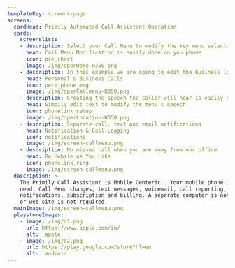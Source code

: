 ```yaml
---
templateKey: screens-page
screens:
  cardHead: Primily Automated Call Assistant Operation
  cards:
    screenslist:
    - description: Select your Call Menu to modify the key menu selection the caller will get.
      head: Call Menu Modification is easily done on you phone
      icon: pie_chart
      image: /img/operHome-H350.png
    - description: In this example we are going to edit the business location by selecting Key "1". This same process is the same for any key # in the Call Menu. Select the menu key gets you to the edit screen to make your modification.
      head: Personal & Business Calls
      icon: perm_phone_msg
      image: /img/operCallmenu-H350.png
    - description: Creating the speech the caller will hear is easily done using Text-To-Speech. You just type in what you want the caller to here. You can also select the Text Message check box to also have the text sent to the caller's mobile phone. This way a an address can be used to get driving directions or open a web site. 
      head: Simpily edit text to modify the menu's speech 
      icon: phonelink_setup
      image: /img/operLocation-H350.png
    - description: Separate call, text and email notifications
      head: Notification & Call Logging
      icon: notifications
      image: /img/screen-callmenu.png
    - description: No missed call when you are away from our office
      head: Be Mobile as You Like
      icon: phonelink_ring
      image: /img/screen-callmenu.png
  description: >-
    The Primily Call Assistant is Mobile Centeric...Your mobile phone is all you
    need. Call Menu changes, text messages, voicemail, call reporting,
    notifications, subscription and billing. A separate computer is not required
    or web site is not required.
  mainImage: /img/screen-callmenu.png
  playstoreImages: 
    - image: /img/d1.png
      url: https://www.apple.com/in/
      alt:  apple
    - image: /img/d2.png
      url: https://play.google.com/store?hl=en
      alt:  android
---
```

